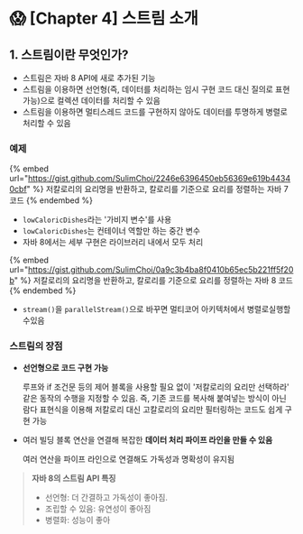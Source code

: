 # 😱 \[Chapter 4] 스트림 소개

## 1. 스트림이란 무엇인가?

* 스트림은 자바 8 API에 새로 추가된 기능
* 스트림을 이용하면 선언형(즉, 데이터를 처리하는 임시 구현 코드 대신 질의로 표현 가능)으로 컬렉션 데이터를 처리할 수 있음
* 스트림을 이용하면 멀티스레드 코드를 구현하지 않아도 데이터를 투명하게 병렬로 처리할 수 있음



### 예제

{% embed url="https://gist.github.com/SulimChoi/2246e6396450eb56369e619b44340cbf" %}
저칼로리의 요리명을 반환하고, 칼로리를 기준으로 요리를 정렬하는 자바 7 코드
{% endembed %}

* `lowCaloricDishes`라는 '가비지 변수'를 사용
* `lowCaloricDishes`는 컨테이너 역할만 하는 중간 변수
* 자바 8에서는 세부 구현은 라이브러리 내에서 모두 처리

{% embed url="https://gist.github.com/SulimChoi/0a9c3b4ba8f0410b65ec5b221ff5f20b" %}
저칼로리의 요리명을 반환하고, 칼로리를 기준으로 요리를 정렬하는 자바 8 코드
{% endembed %}

* `stream()`을 `parallelStream()`으로 바꾸면 멀티코어 아키텍처에서 병렬로실행할수있음

### 스트림의 장점

*   **선언형으로 코드 구현 가능**

    루프와 if 조건문 등의 제어 블록을 사용할 필요 없이 '저칼로리의 요리만 선택하라' 같은 동작의 수행을 지정할 수 있음. 즉, 기존 코드를 복사해 붙여넣는 방식이 아닌 람다 표현식을 이용해 저칼로리 대신 고칼로리의 요리만 필터링하는 코드도 쉽게 구현 가능
*   여러 빌딩 블록 연산을 연결해 복잡한 **데이터 처리 파이프 라인을 만들 수 있음**

    여러 연산을 파이프 라인으로 연결해도 가독성과 명확성이 유지됨



> **자바 8의 스트림 API 특징**
>
> * 선언형: 더 간결하고 가독성이 좋아짐.
> * 조립할 수 있음: 유연성이 좋아짐
> * 병렬화: 성능이 좋아
